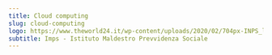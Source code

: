 ```yaml
---
title: Cloud computing
slug: cloud-computing
logo: https://www.theworld24.it/wp-content/uploads/2020/02/704px-INPS_logo.svg_.png
subtitle: Imps - Istituto Maldestro Prevvidenza Sociale
---
```


